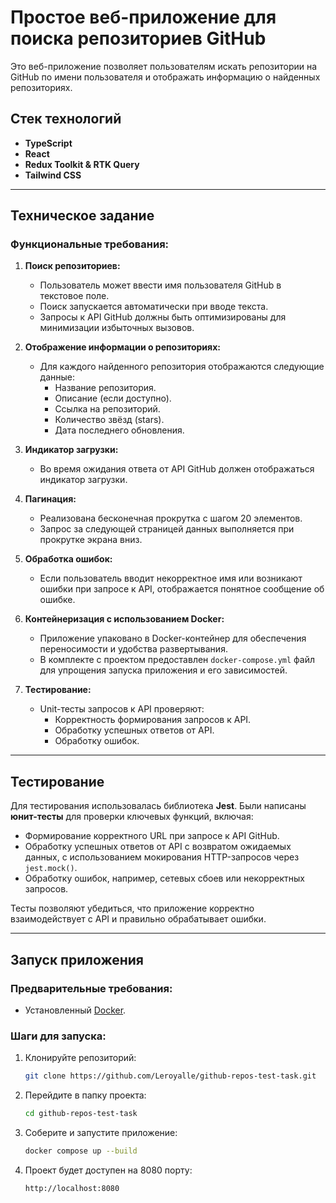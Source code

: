 # Простое веб-приложение для поиска репозиториев GitHub

Это веб-приложение позволяет пользователям искать репозитории на GitHub по имени пользователя и отображать информацию о найденных репозиториях.

## Стек технологий

- **TypeScript**
- **React**
- **Redux Toolkit & RTK Query**
- **Tailwind CSS**

---

## Техническое задание

### Функциональные требования:

1. **Поиск репозиториев:**

   - Пользователь может ввести имя пользователя GitHub в текстовое поле.
   - Поиск запускается автоматически при вводе текста.
   - Запросы к API GitHub должны быть оптимизированы для минимизации избыточных вызовов.

2. **Отображение информации о репозиториях:**

   - Для каждого найденного репозитория отображаются следующие данные:
     - Название репозитория.
     - Описание (если доступно).
     - Ссылка на репозиторий.
     - Количество звёзд (stars).
     - Дата последнего обновления.

3. **Индикатор загрузки:**

   - Во время ожидания ответа от API GitHub должен отображаться индикатор загрузки.

4. **Пагинация:**

   - Реализована бесконечная прокрутка с шагом 20 элементов.
   - Запрос за следующей страницей данных выполняется при прокрутке экрана вниз.

5. **Обработка ошибок:**

   - Если пользователь вводит некорректное имя или возникают ошибки при запросе к API, отображается понятное сообщение об ошибке.

6. **Контейнеризация с использованием Docker:**

   - Приложение упаковано в Docker-контейнер для обеспечения переносимости и удобства развертывания.
   - В комплекте с проектом предоставлен `docker-compose.yml` файл для упрощения запуска приложения и его зависимостей.

7. **Тестирование:**

   - Unit-тесты запросов к API проверяют:
     - Корректность формирования запросов к API.
     - Обработку успешных ответов от API.
     - Обработку ошибок.

---

## Тестирование

Для тестирования использовалась библиотека **Jest**. Были написаны **юнит-тесты** для проверки ключевых функций, включая:

- Формирование корректного URL при запросе к API GitHub.
- Обработку успешных ответов от API с возвратом ожидаемых данных, с использованием мокирования HTTP-запросов через `jest.mock()`.
- Обработку ошибок, например, сетевых сбоев или некорректных запросов.

Тесты позволяют убедиться, что приложение корректно взаимодействует с API и правильно обрабатывает ошибки.

---

## Запуск приложения

### Предварительные требования:

- Установленный [Docker](https://www.docker.com/).

### Шаги для запуска:

1. Клонируйте репозиторий:
   ```bash
   git clone https://github.com/Leroyalle/github-repos-test-task.git
   ```
2. Перейдите в папку проекта:
   ```bash
   cd github-repos-test-task
   ```
3. Соберите и запустите приложение:
   ```bash
   docker compose up --build
   ```
4. Проект будет доступен на 8080 порту:
   ```bash
   http://localhost:8080
   ```
